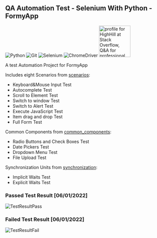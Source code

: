 ﻿## QA Automation Test - Selenium With Python - FormyApp
 ![Python](https://img.shields.io/badge/Python-000000?style=for-the-badge&logo=python&logoColor=white)
 ![Git](https://img.shields.io/badge/GIT-000000?style=for-the-badge&logo=git&logoColor=white)
 ![Selenium](https://img.shields.io/badge/Selenium-000000?style=for-the-badge&logo=Selenium&logoColor=white)
 ![ChromeDriver](https://img.shields.io/badge/Google_chrome-000000?style=for-the-badge&logo=Google-chrome&logoColor=white)
 <a href="https://stackoverflow.com/users/12253288/highhill?theme=dark"><img src="https://stackoverflow.com/users/flair/12253288.png?theme=dark" width="100px" alt="profile for HighHill at Stack Overflow, Q&amp;A for professional and enthusiast programmers" title="profile for HighHill at Stack Overflow, Q&amp;A for professional and enthusiast programmers"></a>

 
 
 <p>A test Automation Project for FormyApp </p>
 <p>Includes eight Scenarios from <a href="https://github.com/Berkantyuks/QA-Automation-Test-Selenium-wPython-FormyApp/tree/main/scenarios">scenarios</a>:</p>
 <ul>
  <li>Keyboard&Mouse Input Test</li>
  <li>Autocomplete Test</li>
  <li>Scroll to Element Test</li>
  <li>Switch to window Test</li>
  <li>Switch to Alert Test</li>
  <li>Execute JavaScript Test</li>
  <li>Item drag and drop Test</li>
  <li>Full Form Test</li>
 </ul>

 <p>Common Components from <a href="https://github.com/Berkantyuks/QA-Automation-Test-Selenium-wPython-FormyApp/tree/main/common_components">common_components</a>:</p>
 <ul>
  <li>Radio Buttons and Check Boxes Test</li>
  <li>Date Pickers Test</li>
  <li>Dropdown Menu Test</li>
  <li>File Upload Test</li>
 </ul>

 <p>Synchronization Units from <a href="https://github.com/Berkantyuks/QA-Automation-Test-Selenium-wPython-FormyApp/tree/main/synchronization">synchronization</a>:</p>
 <ul>
  <li>Implicit Waits Test</li>
  <li>Explicit Waits Test</li>
 </ul>
 
 ### Passed Test Result [06/01/2022]
 ![TestResultPass](https://user-images.githubusercontent.com/61010367/171296044-9cff252b-ffea-4fcd-b62a-44bac117bcbd.png)
 
 ### Failed Test Result [06/01/2022]
 ![TestResultFail](https://user-images.githubusercontent.com/61010367/171296365-7e4d4b94-dfd3-444e-bf48-43980b500430.png)




